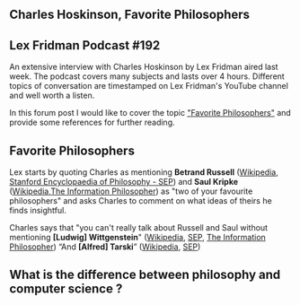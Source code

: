 ## Charles Hoskinson, Favorite Philosophers
## Lex Fridman Podcast #192

An extensive interview with Charles Hoskinson by Lex Fridman aired last week. The podcast covers many subjects and lasts over 4 hours. Different topics of conversation are timestamped on Lex Fridman's YouTube channel and well worth a listen.

In this forum post I would like to cover the topic ["Favorite Philosophers"](https://youtu.be/FKh8hjJNhWc?t=434) and provide some references for further reading.

## Favorite Philosophers

Lex starts by quoting Charles as mentioning **Betrand Russell**  ([Wikipedia](https://en.wikipedia.org/wiki/Bertrand_Russell), [Stanford Encyclopaedia of Philosophy - SEP](https://plato.stanford.edu/entries/russell/)) and **Saul Kripke** ([Wikipedia](https://en.wikipedia.org/wiki/Saul_Kripke),[The Information Philosopher](https://www.informationphilosopher.com/solutions/philosophers/kripke/)) as "two of your favourite philosophers" and asks Charles to comment on what ideas of theirs he finds insightful.

Charles says that "you can't really talk about Russell and Saul without mentioning **[Ludwig] Wittgenstein**" ([Wikipedia](https://en.wikipedia.org/wiki/Ludwig_Wittgenstein), [SEP](https://plato.stanford.edu/entries/wittgenstein/), [The Information Philosopher](https://www.informationphilosopher.com/solutions/philosophers/wittgenstein/))
“And **[Alfred] Tarski**” ([Wikipedia]( https://en.wikipedia.org/wiki/Alfred_Tarski), [SEP]( https://plato.stanford.edu/entries/tarski/))


## What is the difference between philosophy and computer science ?
